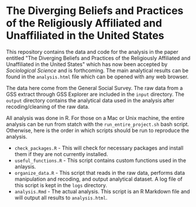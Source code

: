 # The Diverging Beliefs and Practices of the Religiously Affiliated and Unaffiliated in the United States

This repository contains the data and code for the analysis in the paper entitled "The Diverging Beliefs and Practices of the Religiously Affiliated and Unaffiliated in the United States" which has now been accepted by *Sociological Science* and is forthcoming. The main analytical results can be found in the `analysis.html` file which can be opened with any web browser. 

The data here come from the General Social Survey. The raw data from a GSS extract through GSS Explorer are included in the `input` directory. The `output` directory contains the analytical data used in the analysis after recoding/cleaning of the raw data. 

All analysis was done in R. For those on a Mac or Unix machine, the entire analysis can be run from statch with the `run_entire_project.sh` bash script. Otherwise, here is the order in which scripts should be run to reproduce the analysis. 

- `check_packages.R` - This will check for necessary packages and install them if they are not currently installed.
- `useful_functions.R` - This script contains custom functions used in the anlaysis. 
- `organize_data.R` - This script that reads in the raw data, performs data manipulation and recoding, and output analytical dataset. A log file of this script is kept in the `logs` directory. 
- `analysis.Rmd` - The actual analysis. This script is an R Markdown file and will output all results to `analysis.html`.
